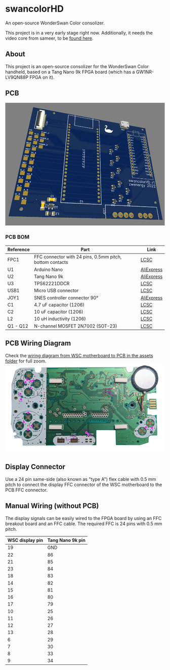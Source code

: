 # swancolorHD
An open-source WonderSwan Color consolizer.

This project is in a very early stage right now.
Additionally, it needs the video core from sameer, to be [found here](https://github.com/hdl-util/hdmi).

## About
This project is an open-source consolizer for the WonderSwan Color handheld, based on a Tang Nano 9k FPGA board (which has a GW1NR-LV9QN88P FPGA on it).

## PCB
<img src="./assets/pcb.png" alt="drawing" width="600"/>


### PCB BOM
| **Reference** | **Part** | **Link** |
---------|------|------|
|FPC1    | FFC connector with 24 pins, 0.5mm pitch, bottom contacts | [LCSC](https://lcsc.com/product-detail/FFC-FPC-Connectors_XUNPU-FPC-05F-24PH20_C2856805.html)|
|U1      | Arduino Nano | [AliExpress](https://aliexpress.com/item/1005002966043359.html)|
|U2      | Tang Nano 9k | [AliExpress](https://aliexpress.com/item/1005004275570427.html)|
|U3      | TPS62221DDCR | [LCSC](https://lcsc.com/product-detail/DC-DC-Converters_Texas-Instruments-TPS62221DDCR_C398348.html)|
|USB1    | Micro USB connector | [LCSC](https://lcsc.com/product-detail/USB-Connectors_XKB-Connectivity-U254-051T-4BH23-S2S_C482361.html)|
|JOY1    | SNES controller connector 90° | [AliExpress](https://aliexpress.com/item/32895254743.html)|
|C1      | 4.7 uF capacitor (1206) | [LCSC](https://lcsc.com/product-detail/Multilayer-Ceramic-Capacitors-MLCC-SMD-SMT_FH-Guangdong-Fenghua-Advanced-Tech-1206B475K500NT_C29823.html)|
|C2 | 10 uF capacitor (1206) | [LCSC](https://lcsc.com/product-detail/Multilayer-Ceramic-Capacitors-MLCC-SMD-SMT_Samsung-Electro-Mechanics-CL31A106KBHNNNE_C13585.html)|
|L2 | 10 uH inductivity (1206) | [LCSC](https://lcsc.com/product-detail/Inductors-SMD_FH-Guangdong-Fenghua-Advanced-Tech-CMI321609X100KT_C1051.html)|
|Q1 - Q12 | N-channel MOSFET 2N7002 (SOT-23) |[LCSC](https://lcsc.com/product-detail/MOSFETs_Jiangsu-Changjing-Electronics-Technology-Co-Ltd-2N7002_C8545.html)|

## PCB Wiring Diagram
Check the [wiring diagram from WSC motherboard to PCB in the assets folder](./assets/wiring.png) for full zoom.
<img src="./assets/wiring.png" alt="drawing" width="600"/>

## Display Connector
Use a 24 pin same-side (also known as "type A") flex cable with 0.5 mm pitch to connect the display FFC connector of the WSC motherboard to the PCB FFC connector.

## Manual Wiring (without PCB)
The display signals can be easily wired to the FPGA board by using an FFC breakout board and an FFC cable.
The required FFC is 24 pins with 0.5 mm pitch.

| WSC display pin | Tang Nano 9k pin |
|-----------------|------------------|
| 19              | GND              |
| 22              | 86               |
| 21              | 85               |
| 23              | 84               |
| 18              | 83               |
| 14              | 82               |
| 15              | 81               |
| 16              | 80               |
| 17              | 79               |
| 10              | 25               |
| 11              | 26               |
| 12              | 27               |
| 13              | 28               |
| 6               | 29               |
| 7               | 30               |
| 8               | 33               |
| 9               | 34               |
